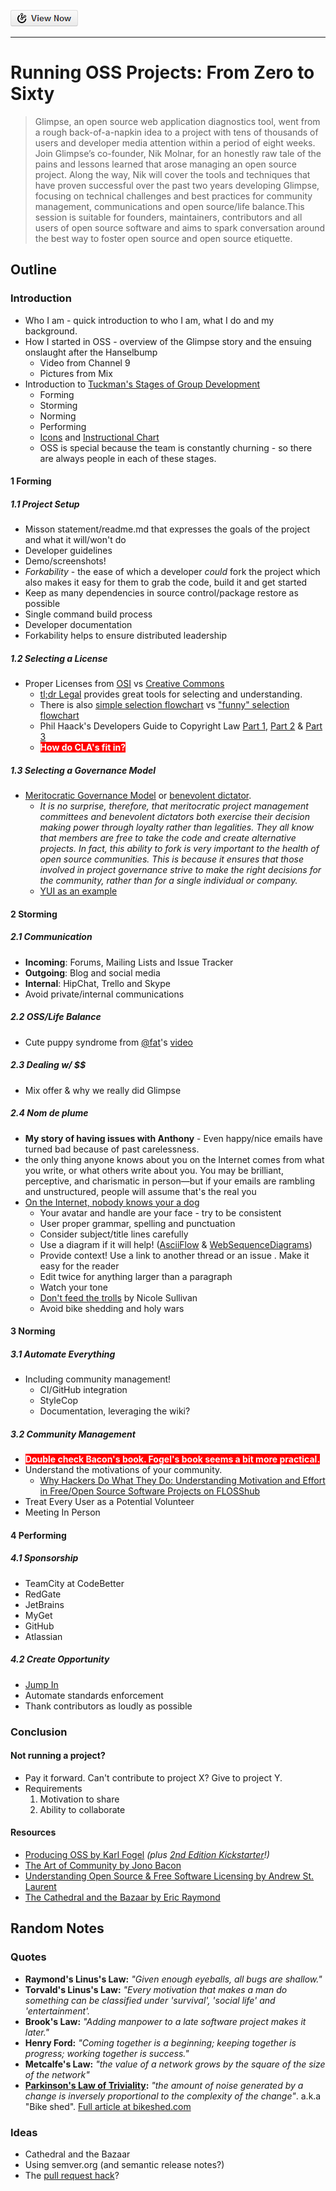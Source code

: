 [![View Now](img/viewnow.png)](http://5minfork.com/nikmd23/oss0to60/)
___

# Running OSS Projects: From Zero to Sixty 
> Glimpse, an open source web application diagnostics tool, went from a rough back-of-a-napkin idea to a project with tens of thousands of users and developer media attention within a period of eight weeks. Join Glimpse’s co-founder, Nik Molnar, for an honestly raw tale of the pains and lessons learned that arose managing an open source project. Along the way, Nik will cover the tools and techniques that have proven successful over the past two years developing Glimpse, focusing on technical challenges and best practices for community management, communications and open source/life balance.This session is suitable for founders, maintainers, contributors and all users of open source software and aims to spark conversation around the best way to foster open source and open source etiquette.

## Outline

### Introduction
- Who I am - quick introduction to who I am, what I do and my background.
- How I started in OSS - overview of the Glimpse story and the ensuing onslaught after the Hanselbump
  - Video from Channel 9
  - Pictures from Mix
- Introduction to [Tuckman's Stages of Group Development](http://en.wikipedia.org/wiki/Tuckman%27s_stages_of_group_development)
  - Forming
  - Storming
  - Norming
  - Performing
  - [Icons](http://4.bp.blogspot.com/-ihTg3P3EfmE/TcmrBAwknxI/AAAAAAAAAAk/pgc4TZXcVik/s1600/Untitled.jpg) and [Instructional Chart](http://www.the-happy-manager.com/wp-content/uploads/tuckmangroupstagesmodel1.png)
  - OSS is special because the team is constantly churning - so there are always people in each of these stages.

#### 1 Forming

##### 1.1 Project Setup
- Misson statement/readme.md that expresses the goals of the project and what it will/won't do
- Developer guidelines
- Demo/screenshots!
- *Forkability* - the ease of which a developer *could* fork the project which also makes it easy for them to grab the code, build it and get started
 - Keep as many dependencies in source control/package restore as possible
 - Single command build process
 - Developer documentation
 - Forkability helps to ensure distributed leadership

##### 1.2 Selecting a License
- Proper Licenses from [OSI](http://opensource.org/) vs [Creative Commons](http://creativecommons.org/)
  - [tl;dr Legal](http://www.tldrlegal.com/) provides great tools for selecting and understanding.
  - There is also [simple selection flowchart](http://i.stack.imgur.com/igJ6X.png) vs ["funny" selection flowchart](http://cl.ly/5nAo)
  - Phil Haack's Developers Guide to Copyright Law [Part 1](http://haacked.com/archive/2006/01/24/TheDevelopersGuideToCopyrightLaw-Part1.aspx), [Part 2](http://haacked.com/archive/2006/01/24/DevelopersGuideToOpenSourceSoftwareLicensing.aspx) & [Part 3](http://haacked.com/archive/2006/01/26/WhoOwnstheCopyrightforAnOpenSourceProject.aspx)
  - <span style="background-color:red; color: white; font-weight: bold;">How do CLA's fit in?</span>
 
##### 1.3 Selecting a Governance Model
- [Meritocratic Governance Model](http://www.oss-watch.ac.uk/resources/meritocraticGovernanceModel) or [benevolent dictator](http://www.oss-watch.ac.uk/resources/benevolentdictatorgovernancemodel).
  - *It is no surprise, therefore, that meritocratic project management committees and benevolent dictators both exercise their decision making power through loyalty rather than legalities. They all know that members are free to take the code and create alternative projects. In fact, this ability to fork is very important to the health of open source communities. This is because it ensures that those involved in project governance strive to make the right decisions for the community, rather than for a single individual or company.*
  - [YUI as an example](https://github.com/yui/yui3/wiki/Contributor-Model)
  
#### 2 Storming

##### 2.1 Communication
- **Incoming**: Forums, Mailing Lists and Issue Tracker
- **Outgoing**: Blog and social media
- **Internal**: HipChat, Trello and Skype
- Avoid private/internal communications

##### 2.2 OSS/Life Balance
- Cute puppy syndrome from [@fat](https://github.com/fat)'s [video](http://www.google.com/url?sa=t&rct=j&q=&esrc=s&source=web&cd=1&ved=0CDAQtwIwAA&url=http%3A%2F%2Fwww.youtube.com%2Fwatch%3Fv%3DUIDb6VBO9os&ei=N8WbUfzCMvOz4APonICAAw&usg=AFQjCNEjRH7wE1xfxuZUPgHJbiaDpvdRNg&sig2=AfxZDLkpVzEYk1OeC5U0jg&bvm=bv.46865395,d.dmg&cad=rja)

##### 2.3 Dealing w/ $$
- Mix offer & why we really did Glimpse

##### 2.4 Nom de plume
- **My story of having issues with Anthony** - Even happy/nice emails have turned bad because of past carelessness. 
- the only thing anyone knows about you on the Internet comes from what you write, or
what others write about you. You may be brilliant, perceptive, and charismatic in person—but if your
emails are rambling and unstructured, people will assume that's the real you
- [On the Internet, nobody knows your a dog](http://en.wikipedia.org/wiki/On_the_Internet,_nobody_knows_you%27re_a_dog)
  - Your avatar and handle are your face - try to be consistent
  - User proper grammar, spelling and punctuation
  - Consider subject/title lines carefully
  - Use a diagram if it will help! ([AsciiFlow](http://www.asciiflow.com/) & [WebSequenceDiagrams](http://www.websequencediagrams.com/))
  - Provide context! Use a link to another thread or an issue . Make it easy for the reader
  - Edit twice for anything larger than a paragraph
  - Watch your tone
  - [Don't feed the trolls](http://www.stubbornella.org/content/2012/05/31/dont-feed-the-trolls/) by Nicole Sullivan
  - Avoid bike shedding and holy wars

#### 3 Norming

##### 3.1 Automate Everything
- Including community management!
  - CI/GitHub integration
  - StyleCop
  - Documentation, leveraging the wiki?

##### 3.2 Community Management
- <span style="background-color:red; color: white; font-weight: bold;">Double check Bacon's book. Fogel's book seems a bit more practical.</span>
- Understand the motivations of your community.
  - [Why Hackers Do What
They Do: Understanding Motivation and Effort in Free/Open Source Software Projects on FLOSShub](http://flosshub.org/sites/flosshub.org/files/lakhaniwolf.pdf)
- Treat Every User as a Potential Volunteer
- Meeting In Person

#### 4 Performing

##### 4.1 Sponsorship
- TeamCity at CodeBetter
- RedGate
- JetBrains
- MyGet
- GitHub
- Atlassian

##### 4.2 Create Opportunity
- [Jump In](http://nikcodes.com/2013/05/10/new-contributor-jump-in/)
- Automate standards enforcement 
- Thank contributors as loudly as possible

### Conclusion

#### Not running a project?
- Pay it forward. Can't contribute to project X? Give to project Y.
- Requirements
  1. Motivation to share
  2. Ability to collaborate

#### Resources
- [Producing OSS by Karl Fogel](http://producingoss.com/) *(plus [2nd Edition Kickstarter](http://www.kickstarter.com/projects/kfogel/updating-producing-open-source-software-for-2nd-ed)!)*
- [The Art of Community by Jono Bacon](http://www.artofcommunityonline.org/)
- [Understanding Open Source & Free Software Licensing by Andrew St. Laurent](http://oreilly.com/openbook/osfreesoft/book/index.html)
- [The Cathedral and the Bazaar by  Eric Raymond](http://en.wikipedia.org/wiki/The_Cathedral_and_the_Bazaar)

## Random Notes

### Quotes
- **Raymond's Linus's Law:** *"Given enough eyeballs, all bugs are shallow."*
- **Torvald's Linus's Law:** *"Every motivation that makes a man do something can be classified under 'survival', 'social life' and 'entertainment'.*
- **Brook's Law:** *"Adding manpower to a late software project makes it later."*
- **Henry Ford:** *"Coming together is a beginning; keeping together is progress; working together is success."*
- **Metcalfe's Law:** *"the value of a network grows by the square of the size of the network"*
- **[Parkinson's Law of Triviality](https://en.wikipedia.org/wiki/Parkinson%27s_law_of_triviality):** *"the amount of noise generated by a change is inversely proportional to the complexity of the change"*. a.k.a "Bike shed". [Full article at bikeshed.com](http://bikeshed.com/)

### Ideas
- Cathedral and the Bazaar
- Using semver.org (and semantic release notes?)
- The [pull request hack](http://felixge.de/2013/03/11/the-pull-request-hack.html)?
